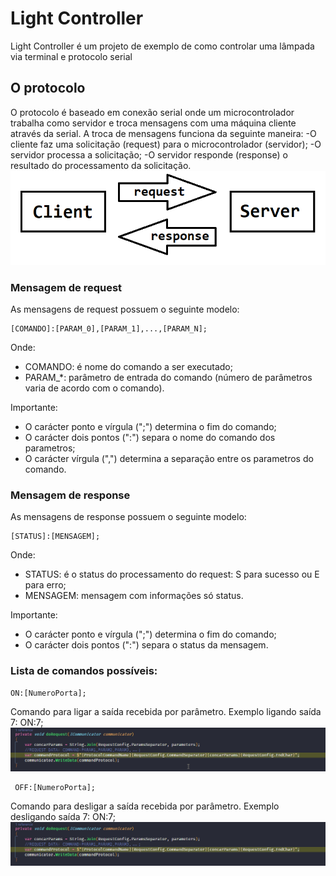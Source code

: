 # Light Controller
Light Controller é um projeto de exemplo de como controlar uma lâmpada via terminal e protocolo serial


## O protocolo
O protocolo é baseado em conexão serial onde um microcontrolador trabalha como servidor e troca mensagens com uma máquina cliente através da serial.
A troca de mensagens funciona da seguinte maneira:
-O cliente faz uma solicitação (request) para o microcontrolador (servidor);
-O servidor processa a solicitação;
-O servidor responde (response) o resultado do processamento da solicitação.
![Request e response](requestResponse.png)

### Mensagem de request
As mensagens de request possuem o seguinte modelo:
```
[COMANDO]:[PARAM_0],[PARAM_1],...,[PARAM_N];
```

Onde:
- COMANDO: é nome do comando a ser executado;
- PARAM_*: parâmetro de entrada do comando (número de parâmetros varia de acordo com o comando).

Importante:
- O carácter ponto e vírgula (";") determina o fim do comando;
- O carácter dois pontos (":") separa o nome do comando dos parametros;
- O carácter vírgula (",") determina a separação entre os parametros do comando.


### Mensagem de response
As mensagens de response possuem o seguinte modelo:
```
[STATUS]:[MENSAGEM];
```

Onde:
- STATUS: é o status do processamento do request: S para sucesso ou E para erro;
- MENSAGEM: mensagem com informações só status.

Importante:
- O carácter ponto e vírgula (";") determina o fim do comando;
- O carácter dois pontos (":") separa o status da mensagem.

### Lista de comandos possíveis:
```
ON:[NumeroPorta];
 ```
Comando para ligar a saída recebida por parâmetro.
Exemplo ligando saída 7: ON:7;
![Ligando saída 7](CodeSendingCommandON.gif)

```
 OFF:[NumeroPorta];
 ```
Comando para desligar a saída recebida por parâmetro.
Exemplo desligando saída 7: ON:7;
![Desligando saída 7](CodeSendingCommandOFF.gif)
